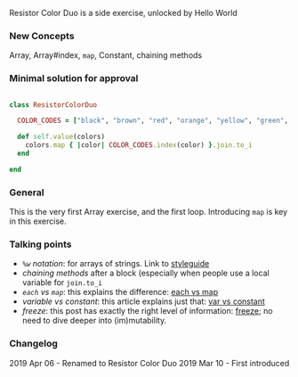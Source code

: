 Resistor Color Duo is a side exercise, unlocked by Hello World

### New Concepts
Array, Array#index, `map`, Constant, chaining methods

### Minimal solution for approval
```ruby

class ResistorColorDuo

  COLOR_CODES = ["black", "brown", "red", "orange", "yellow", "green", "blue", "violet", "grey", "white"]

  def self.value(colors)
    colors.map { |color| COLOR_CODES.index(color) }.join.to_i
  end

end

```

### General
This is the very first Array exercise, and the first loop. Introducing `map` is key in this exercise.

### Talking points
- _`%w` notation_: for arrays of strings. Link to [styleguide](https://github.com/rubocop-hq/ruby-style-guide#percent-w)
- _chaining methods_ after a block (especially when people use a local variable for `join.to_i`
- _`each` vs `map`_: this explains the difference: [each vs map](https://learn.onemonth.com/ruby-tutorial-map-vs-each/)
- _variable vs constant_: this article explains just that: [var vs constant](https://ruby-doc.org/docs/ruby-doc-bundle/Tutorial/part_01/variables.html)
- _freeze_: this post has exactly the right level of information: [freeze](https://freelancing-gods.com/2017/07/27/an-introduction-to-frozen-string-literals.html); no need to dive deeper into (im)mutability.


### Changelog

2019 Apr 06 - Renamed to Resistor Color Duo
2019 Mar 10 - First introduced
